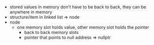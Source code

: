 - stored values in memory don't have to be back to back, they can be anywhere in memory
- structure/item in linked list => node
- node
  - one memory slot holds value, other memory slot holds the pointer
    - back to back memory slots
    - pointer that points to null address => nullptr
